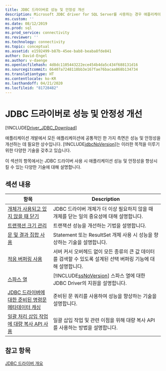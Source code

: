 ```yaml
---
title: JDBC 드라이버로 성능 및 안정성 개선
description: Microsoft JDBC driver for SQL Server를 사용하는 경우 애플리케이션 성능 및 안정성을 향상시키는 다양한 기술에 대해 알아봅니다.
ms.custom: ''
ms.date: 08/12/2019
ms.prod: sql
ms.prod_service: connectivity
ms.reviewer: ''
ms.technology: connectivity
ms.topic: conceptual
ms.assetid: e1592499-b87b-45ee-bab8-beaba8fde841
author: David-Engel
ms.author: v-daenge
ms.openlocfilehash: 4d8dc1105443222ece454b4da5c434f688131d16
ms.sourcegitcommit: 66407a7248118bb3e167fae76bacaa868b134734
ms.translationtype: HT
ms.contentlocale: ko-KR
ms.lasthandoff: 04/21/2020
ms.locfileid: "81728482"
---
```

# <a name="improving-performance-and-reliability-with-the-jdbc-driver"></a>JDBC 드라이버로 성능 및 안정성 개선

[!INCLUDE[Driver_JDBC_Download](../../includes/driver_jdbc_download.md)]

애플리케이션 개발에서 모든 애플리케이션에 공통적인 한 가지 측면은 성능 및 안정성을 개선하는 데 필요한 상수입니다. [!INCLUDE[jdbcNoVersion](../../includes/jdbcnoversion_md.md)]는 이러한 목적을 이루기 위한 다양한 기술을 갖추고 있습니다.  
  
이 섹션의 항목에서는 JDBC 드라이버 사용 시 애플리케이션 성능 및 안정성을 향상시킬 수 있는 다양한 기술에 대해 설명합니다.  

## <a name="in-this-section"></a>섹션 내용

|항목|Description|  
|-----------|-----------------|  
|[개체가 사용되고 있지 않을 때 닫기](../../connect/jdbc/closing-objects-when-not-in-use.md)|JDBC 드라이버 개체가 더 이상 필요하지 않을 때 개체를 닫는 일의 중요성에 대해 설명합니다.|  
|[트랜잭션 크기 관리](../../connect/jdbc/managing-transaction-size.md)|트랜잭션 성능을 개선하는 기법을 설명합니다.|  
|[문 및 결과 집합 사용](../../connect/jdbc/working-with-statements-and-result-sets.md)|Statement 또는 ResultSet 개체 사용 시 성능을 향상하는 기술을 설명합니다.|  
|[적응 버퍼링 사용](../../connect/jdbc/using-adaptive-buffering.md)|서버 커서 오버헤드 없이 모든 종류의 큰 값 데이터를 검색할 수 있도록 설계된 선택 버퍼링 기능에 대해 설명합니다.|  
|[스파스 열](../../connect/jdbc/sparse-columns.md)|[!INCLUDE[ssNoVersion](../../includes/ssnoversion-md.md)] 스파스 열에 대한 JDBC Driver의 지원을 설명합니다.|  
|[JDBC 드라이버에 대한 준비된 명령문 메타데이터 캐싱](../../connect/jdbc/prepared-statement-metadata-caching-for-the-jdbc-driver.md)|준비된 문 쿼리를 사용하여 성능을 향상하는 기술을 설명합니다.|
|[일괄 처리 삽입 작업에 대량 복사 API 사용](../../connect/jdbc/use-bulk-copy-api-batch-insert-operation.md)|일괄 삽입 작업 및 관련 이점을 위해 대량 복사 API를 사용하는 방법을 설명합니다.|

## <a name="see-also"></a>참고 항목

[JDBC 드라이버 개요](../../connect/jdbc/overview-of-the-jdbc-driver.md)  
  
